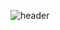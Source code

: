 ![header](https://capsule-render.vercel.app/api?type=waving&color=timeGradient&text=⛄️%20Snow%20Github&animation=blink&fontSize=28&fontAlignY=35&fontAlign=50&height=150)
